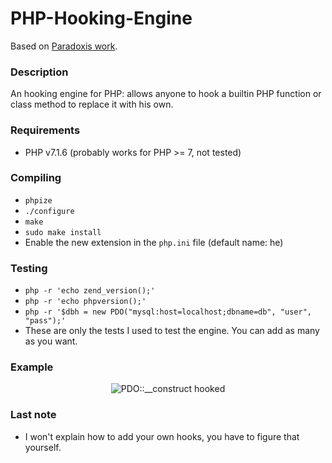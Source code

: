 # PHP-Hooking-Engine

Based on [Paradoxis work](https://github.com/Paradoxis/PHP-Rootkit).

### Description
An hooking engine for PHP: allows anyone to hook a builtin PHP function or class method to replace it with his own.

### Requirements
* PHP v7.1.6 (probably works for PHP >= 7, not tested)

### Compiling
* `phpize`
* `./configure`
* `make`
* `sudo make install`
* Enable the new extension in the `php.ini` file (default name: he)

### Testing
* `php -r 'echo zend_version();'`
* `php -r 'echo phpversion();'`
* `php -r '$dbh = new PDO("mysql:host=localhost;dbname=db", "user", "pass");'`
* These are only the tests I used to test the engine. You can add as many as you want.

### Example
<p align="center"><img src="http://i.imgur.com/UfhCCcf.png" alt="PDO::__construct hooked"/></p>

### Last note
* I won't explain how to add your own hooks, you have to figure that yourself.
